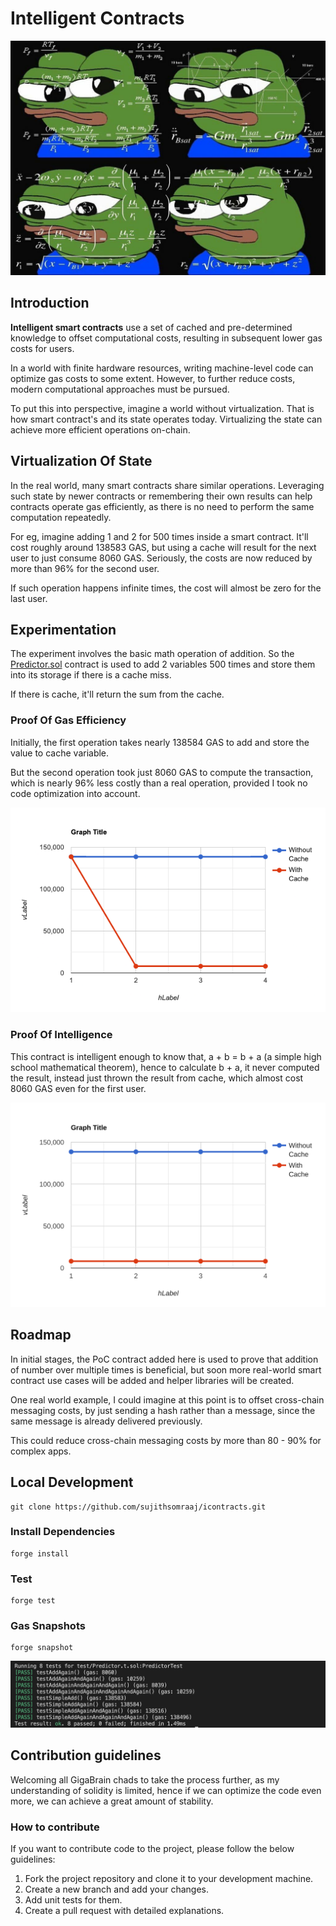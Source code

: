 
# Intelligent Contracts

![Pepe Rules The World](https://github.com/sujithsomraaj/icontracts/blob/main/images/pepe-rules.jpeg)

## Introduction

**Intelligent smart contracts** use a set of cached and pre-determined knowledge to offset computational costs, resulting in subsequent lower gas costs for users.

In a world with finite hardware resources, writing machine-level code can optimize gas costs to some extent. However, to further reduce costs, modern computational approaches must be pursued.

To put this into perspective, imagine a world without virtualization. That is how smart contract's and its state operates today. Virtualizing the state can achieve more efficient operations on-chain.

## Virtualization Of State

In the real world, many smart contracts share similar operations. Leveraging such state by newer contracts or remembering their own results can help contracts operate gas efficiently, as there is no need to perform the same computation repeatedly.

For eg, imagine adding 1 and 2 for 500 times inside a smart contract. It'll cost roughly around 138583 GAS, but using a cache will result for the next user to just consume 8060 GAS. Seriously, the costs are now reduced by more than 96% for the second user.

If such operation happens infinite times, the cost will almost be zero for the last user.

## Experimentation

The experiment involves the basic math operation of addition. So the [Predictor.sol](/src/Predictor.sol) contract is used to add 2 variables 500 times and store them into its storage if there is a cache miss.

If there is cache, it'll return the sum from the cache.

### Proof Of Gas Efficiency

Initially, the first operation takes nearly 138584 GAS to add and store the value to cache variable.

But the second operation took just 8060 GAS to compute the transaction, which is nearly 96% less costly than a real operation, provided I took no code optimization into account.

![Graph Of Gas Efficiency](/images/line-graph.png)

### Proof Of Intelligence

This contract is intelligent enough to know that, a + b = b + a (a simple high school mathematical theorem), hence to calculate b + a, it never computed the result, instead just thrown the result from cache, which almost cost 8060 GAS even for the first user.

![Graph Of Intelligence](/images/intelligence-graph.svg)

## Roadmap

In initial stages, the PoC contract added here is used to prove that addition of number over multiple times is beneficial, but soon more real-world smart contract use cases will be added and helper libraries will be created.

One real world example, I could imagine at this point is to offset cross-chain messaging costs, by just sending a hash rather than a message, since the same message is already delivered previously.

This could reduce cross-chain messaging costs by more than 80 - 90% for complex apps.

## Local Development

```
git clone https://github.com/sujithsomraaj/icontracts.git
```

### Install Dependencies

```
forge install
```

### Test

```
forge test
```

### Gas Snapshots

```
forge snapshot
```

![Gas Snapshot Example](/images/gas-snapshots.png)

## Contribution guidelines

Welcoming all GigaBrain chads to take the process further, as my understanding of solidity is limited, hence if we can optimize the code even more, we can achieve a great amount of stability.

### How to contribute

If you want to contribute code to the project, please follow the below guidelines:

1. Fork the project repository and clone it to your development machine.
1. Create a new branch and add your changes.
1. Add unit tests for them.
1. Create a pull request with detailed explanations.

